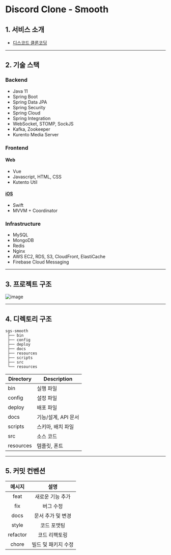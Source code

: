 # Discord Clone - Smooth 

## 1. 서비스 소개
- [디스코드 클론코딩](https://github.com/stove-smooth/sgs-smooth/wiki#%ED%94%84%EB%A1%9C%EC%A0%9D%ED%8A%B8)
---

## 2. 기술 스택
### Backend
- Java 11
- Spring Boot
- Spring Data JPA
- Spring Security
- Spring Cloud
- Spring Integration
- WebSocket, STOMP, SockJS
- Kafka, Zookeeper
- Kurento Media Server

### Frontend
#### Web
- Vue
- Javascript, HTML, CSS
- Kutento Util

#### [iOS](./src/frontend/ios/README.md)
- Swift
- MVVM + Coordinator

### Infrastructure
- MySQL
- MongoDB
- Redis
- Nginx
- AWS EC2, RDS, S3, CloudFront, ElastiCache
- Firebase Cloud Messaging
---

## 3. 프로젝트 구조
![image](https://user-images.githubusercontent.com/66015002/153804838-bcc1d9c6-03fd-4115-8872-6d72e187f38e.png)

---

## 4. 디렉토리 구조
```
sgs-smooth
 ├── bin
 ├── config
 ├── deploy
 ├── docs
 ├── resources
 ├── scripts
 ├── src
 └── resources
```
|Directory|Description|
|------|-----|
|bin|실행 파일|
|config|설정 파일|
|deploy|배포 파일|
|docs|기능/설계, API 문서|
|scripts|스키마, 배치 파일|
|src|소스 코드|
|resources|템플릿, 폰트|
---

## 5. 커밋 컨벤션
| 메시지 | 설명 |
|:---:|:---:|
| feat | 새로운 기능 추가 |
| fix | 버그 수정|
| docs | 문서 추가 및 변경 |
| style | 코드 포맷팅 |
| refactor | 코드 리팩토링 |
| chore | 빌드 및 패키지 수정 |ㅠ
